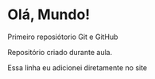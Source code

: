 # Olá, Mundo!
 Primeiro reposiótorio Git e GitHub

 Repositório criado durante aula.

Essa linha eu adicionei diretamente no site
